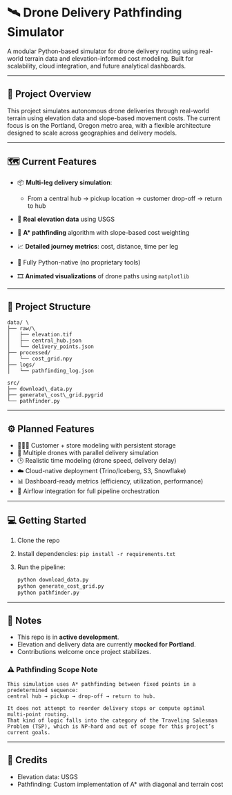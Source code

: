 
# 🛰️ Drone Delivery Pathfinding Simulator

A modular Python-based simulator for drone delivery routing using real-world terrain data and elevation-informed cost modeling. Built for scalability, cloud integration, and future analytical dashboards.

---

## 🚀 Project Overview

This project simulates autonomous drone deliveries through real-world terrain using elevation data and slope-based movement costs. The current focus is on the Portland, Oregon metro area, with a flexible architecture designed to scale across geographies and delivery models.

---

## 🗺️ Current Features

- 📦 **Multi-leg delivery simulation**:
  - From a central hub → pickup location → customer drop-off → return to hub

- 🌄 **Real elevation data** using USGS
- 🧠 **A\* pathfinding** algorithm with slope-based cost weighting
- 📈 **Detailed journey metrics**: cost, distance, time per leg
- 🐍 Fully Python-native (no proprietary tools)
- 🎞️ **Animated visualizations** of drone paths using `matplotlib`

---

## 🧱 Project Structure

```
data/ \
├── raw/\
│   ├── elevation.tif            
│   ├── central_hub.json         
│   └── delivery_points.json     
├── processed/
│   └── cost_grid.npy            
├── logs/
│   └── pathfinding_log.json     
```
```
src/
├── download\_data.py
├── generate\_cost\_grid.pygrid
└── pathfinder.py               

````

---

## ⚙️ Planned Features

- 🧑‍🤝‍🧑 Customer + store modeling with persistent storage
- 🐝 Multiple drones with parallel delivery simulation
- 🕒 Realistic time modeling (drone speed, delivery delay)
- ☁️ Cloud-native deployment (Trino/Iceberg, S3, Snowflake)
- 📊 Dashboard-ready metrics (efficiency, utilization, performance)
- 🔄 Airflow integration for full pipeline orchestration

---

## 💻 Getting Started

1. Clone the repo
2. Install dependencies:
   `pip install -r requirements.txt`
3. Run the pipeline:

   ```bash
   python download_data.py
   python generate_cost_grid.py
   python pathfinder.py
   ```

---

## 📌 Notes

* This repo is in **active development**.
* Elevation and delivery data are currently **mocked for Portland**.
* Contributions welcome once project stabilizes.

### ⚠️ Pathfinding Scope Note
    This simulation uses A* pathfinding between fixed points in a predetermined sequence:
    central hub → pickup → drop-off → return to hub.

    It does not attempt to reorder delivery stops or compute optimal multi-point routing.
    That kind of logic falls into the category of the Traveling Salesman Problem (TSP), which is NP-hard and out of scope for this project’s current goals.

---

## 🧠 Credits

* Elevation data: USGS
* Pathfinding: Custom implementation of A\* with diagonal and terrain cost


